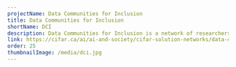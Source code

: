 ```yaml
---
projectName: Data Communities for Inclusion
title: Data Communities for Inclusion
shortName: DCI
description: Data Communities for Inclusion is a network of researchers, designers, and community organizers who are advocating for cooperatively-owned approaches to governing Artificial Intelligence and data technologies. Funded by the Canadian Institute for Advanced Research (CIFAR), the DCI project is creating a toolkit of open-access data infrastructure tools, inclusive design resources, case studies, and governance practices that are motivated by the successful work of the Self-Employed Women’s Association and other grassroots communities.
link: https://cifar.ca/ai/ai-and-society/cifar-solution-networks/data-communities-for-inclusion/
order: 25
thumbnailImage: /media/dci.jpg
---
```

